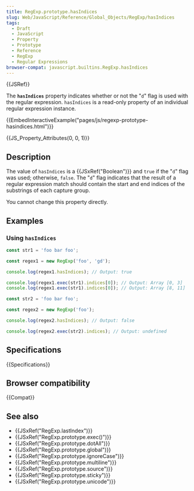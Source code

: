 ```yaml
---
title: RegExp.prototype.hasIndices
slug: Web/JavaScript/Reference/Global_Objects/RegExp/hasIndices
tags:
  - Draft
  - JavaScript
  - Property
  - Prototype
  - Reference
  - RegExp
  - Regular Expressions
browser-compat: javascript.builtins.RegExp.hasIndices
---
```

{{JSRef}}

The **`hasIndices`** property indicates whether or not the "`d`" flag is used
with the regular expression. `hasIndices` is a read-only property of an
individual regular expression instance.

{{EmbedInteractiveExample("pages/js/regexp-prototype-hasindices.html")}}

{{JS_Property_Attributes(0, 0, 1)}}

## Description

The value of `hasIndices` is a {{JSxRef("Boolean")}} and `true` if the
"`d`" flag was used; otherwise, `false`. The "`d`" flag indicates that the
result of a regular expression match should contain the start and end indices of
the substrings of each capture group.

You cannot change this property directly.

## Examples

### Using `hasIndices`

```js
const str1 = 'foo bar foo';

const regex1 = new RegExp('foo', 'gd');

console.log(regex1.hasIndices); // Output: true

console.log(regex1.exec(str1).indices[0]); // Output: Array [0, 3]
console.log(regex1.exec(str1).indices[0]); // Output: Array [8, 11]

const str2 = 'foo bar foo';

const regex2 = new RegExp('foo');

console.log(regex2.hasIndices); // Output: false

console.log(regex2.exec(str2).indices); // Output: undefined
```

## Specifications

{{Specifications}}

## Browser compatibility

{{Compat}}

## See also

- {{JSxRef("RegExp.lastIndex")}}
- {{JSxRef("RegExp.prototype.exec()")}}
- {{JSxRef("RegExp.prototype.dotAll")}}
- {{JSxRef("RegExp.prototype.global")}}
- {{JSxRef("RegExp.prototype.ignoreCase")}}
- {{JSxRef("RegExp.prototype.multiline")}}
- {{JSxRef("RegExp.prototype.source")}}
- {{JSxRef("RegExp.prototype.sticky")}}
- {{JSxRef("RegExp.prototype.unicode")}}
